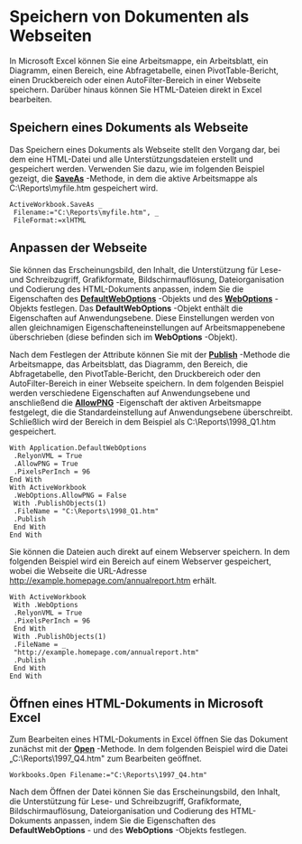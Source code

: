 
# Speichern von Dokumenten als Webseiten

In Microsoft Excel können Sie eine Arbeitsmappe, ein Arbeitsblatt, ein Diagramm, einen Bereich, eine Abfragetabelle, einen PivotTable-Bericht, einen Druckbereich oder einen AutoFilter-Bereich in einer Webseite speichern. Darüber hinaus können Sie HTML-Dateien direkt in Excel bearbeiten.


## Speichern eines Dokuments als Webseite

Das Speichern eines Dokuments als Webseite stellt den Vorgang dar, bei dem eine HTML-Datei und alle Unterstützungsdateien erstellt und gespeichert werden. Verwenden Sie dazu, wie im folgenden Beispiel gezeigt, die  **[SaveAs](fbc3ce55-27a3-aa07-3fdb-77b0d611e394.md)** -Methode, in dem die aktive Arbeitsmappe als C:\Reports\myfile.htm gespeichert wird.


```
ActiveWorkbook.SaveAs _ 
 Filename:="C:\Reports\myfile.htm", _ 
 FileFormat:=xlHTML
```


## Anpassen der Webseite

Sie können das Erscheinungsbild, den Inhalt, die Unterstützung für Lese- und Schreibzugriff, Grafikformate, Bildschirmauflösung, Dateiorganisation und Codierung des HTML-Dokuments anpassen, indem Sie die Eigenschaften des  **[DefaultWebOptions](5bd1d870-e8d9-cac1-d7a7-3aeaf7c4c3cd.md)** -Objekts und des **[WebOptions](d573637f-1891-4602-c961-091795e47356.md)** -Objekts festlegen. Das **DefaultWebOptions** -Objekt enthält die Eigenschaften auf Anwendungsebene. Diese Einstellungen werden von allen gleichnamigen Eigenschafteneinstellungen auf Arbeitsmappenebene überschrieben (diese befinden sich im **WebOptions** -Objekt).

Nach dem Festlegen der Attribute können Sie mit der  **[Publish](3bb70102-c440-8e49-1734-d72945324d5c.md)** -Methode die Arbeitsmappe, das Arbeitsblatt, das Diagramm, den Bereich, die Abfragetabelle, den PivotTable-Bericht, den Druckbereich oder den AutoFilter-Bereich in einer Webseite speichern. In dem folgenden Beispiel werden verschiedene Eigenschaften auf Anwendungsebene und anschließend die **[AllowPNG](4fad6401-af54-ad7f-a46f-8110e8c00ad4.md)** -Eigenschaft der aktiven Arbeitsmappe festgelegt, die die Standardeinstellung auf Anwendungsebene überschreibt. Schließlich wird der Bereich in dem Beispiel als C:\Reports\1998_Q1.htm gespeichert.




```
With Application.DefaultWebOptions 
 .RelyonVML = True 
 .AllowPNG = True 
 .PixelsPerInch = 96 
End With 
With ActiveWorkbook 
 .WebOptions.AllowPNG = False 
 With .PublishObjects(1) 
 .FileName = "C:\Reports\1998_Q1.htm" 
 .Publish 
 End With 
End With
```

Sie können die Dateien auch direkt auf einem Webserver speichern. In dem folgenden Beispiel wird ein Bereich auf einem Webserver gespeichert, wobei die Webseite die URL-Adresse http://example.homepage.com/annualreport.htm erhält.




```
With ActiveWorkbook 
 With .WebOptions 
 .RelyonVML = True 
 .PixelsPerInch = 96 
 End With 
 With .PublishObjects(1) 
 .FileName = _ 
 "http://example.homepage.com/annualreport.htm" 
 .Publish 
 End With 
End With
```


## Öffnen eines HTML-Dokuments in Microsoft Excel

Zum Bearbeiten eines HTML-Dokuments in Excel öffnen Sie das Dokument zunächst mit der  **[Open](1d1c3fca-ae1a-0a91-65a2-6f3f0fb308a0.md)** -Methode. In dem folgenden Beispiel wird die Datei „C:\Reports\1997_Q4.htm" zum Bearbeiten geöffnet.


```
Workbooks.Open Filename:="C:\Reports\1997_Q4.htm"
```

Nach dem Öffnen der Datei können Sie das Erscheinungsbild, den Inhalt, die Unterstützung für Lese- und Schreibzugriff, Grafikformate, Bildschirmauflösung, Dateiorganisation und Codierung des HTML-Dokuments anpassen, indem Sie die Eigenschaften des  **DefaultWebOptions** - und des **WebOptions** -Objekts festlegen.

